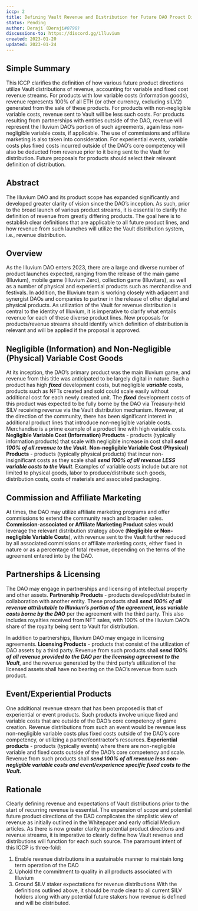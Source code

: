 ```yaml
---
iccp: 2
title: Defining Vault Revenue and Distribution for Future DAO Prouct Directions
status: Pending
author: Deraji (Deraji#0798)
discussions-to: https://discord.gg/illuvium
created: 2023-01-20
updated: 2023-01-24
---
```


## Simple Summary
This ICCP clarifies the definition of how various future product directions utilize Vault distributions of revenue, accounting for variable and fixed cost revenue streams. 
For products with low variable costs (information goods), revenue represents 100% of all ETH (or other currency, excluding sILV2) generated from the sale of these products.
For products with non-negligible variable costs, revenue sent to Vault will be less such costs.
For products resulting from partnerships with entities outside of the DAO, revenue will represent the Illuvium DAO’s portion of such agreements, again less non-negligible variable costs, if applicable. The use of commissions and affiliate marketing is also taken into consideration.
For experiential events, variable costs plus fixed costs incurred outside of the DAO’s core competency will also be deducted from revenue prior to it being sent to the Vault for distribution. Future proposals for products should select their relevant definition of distribution.

## Abstract
The Illuvium DAO and its product scope has expanded significantly and developed greater clarity of vision since the DAO’s inception. As such, prior to the broad launch of various product streams, it is essential to clarify the definition of revenue from greatly differing products. The goal here is to establish clear definitions that are applicable to all future product lines, and how revenue from such launches will utilize the Vault distribution system, i.e., revenue distribution.

## Overview
As the Illuvium DAO enters 2023, there are a large and diverse number of product launches expected, ranging from the release of the main game (Illuvium), mobile game (Illuvium Zero), collection game (Illuvitars), as well as a number of physical and experiential products such as merchandise and festivals. In addition, the Illuvium team is working closely with adjacent and synergist DAOs and companies to partner in the release of other digital and physical products. As utilization of the Vault for revenue distribution is central to the identity of Illuvium, it is imperative to clarify what entails revenue for each of these diverse product lines.
New proposals for products/revenue streams should identify which definition of distribution is relevant and will be applied if the proposal is approved.

## Negligible (Information) and Non-Negligible (Physical) Variable Cost Goods
At its inception, the DAO’s primary product was the main Illuvium game, and revenue from this title was anticipated to be largely digital in nature. Such a product has high _**fixed**_ development costs, but negligible _**variable**_ costs, products such as NFTs created and sold could scale easily without additional cost for each newly created unit. The _**fixed**_ development costs of this product was expected to be fully borne by the DAO via Treasury-held $ILV receiving revenue via the Vault distribution mechanism.
However, at the direction of the community, there has been significant interest in additional product lines that introduce non-negligible variable costs. Merchandise is a prime example of a product line with high variable costs. 
**Negligible Variable Cost (Information) Products** - products (typically information products) that scale with negligible increase in cost shall **_send 100% of all revenue to the Vault._**
**Non-negligible Variable Cost (Physical) Products** - products (typically physical products) that incur non-insignificant costs as they scale shall **_send 100% of all revenue LESS variable costs to the Vault_**. Examples of variable costs include but are not limited to physical goods, labor to produce/distribute such goods, distribution costs, costs of materials and associated packaging.

## Commission and Affiliate Marketing
At times, the DAO may utilize affiliate marketing programs and offer commissions to extend the community reach and broaden sales. 
**Commission-associated or Affiliate Marketing Product** sales would leverage the relevant distribution strategy above (**Negligible or Non-negligible Variable Costs**), with revenue sent to the Vault further reduced by all associated commissions or affiliate marketing costs, either fixed in nature or as a percentage of total revenue, depending on the terms of the agreement entered into by the DAO.

## Partnerships & Licensing
The DAO may engage in partnerships and licensing of intellectual property and other assets. 
**Partnership Products** - products developed/distributed in collaboration with another entity. These products shall _**send 100% of all revenue attributable to Illuvium’s portion of the agreement, less variable costs borne by the DAO**_ per the agreement with the third party.
This also includes royalties received from NFT sales, with 100% of the Illuvium DAO’s share of the royalty being sent to Vault for distribution.

In addition to partnerships, Illuvium DAO may engage in licensing agreements. 
**Licensing Products** - products that consist of the utilization of DAO assets by a third party. Revenue from such products shall _**send 100% of all revenue provided to the DAO per the licensing agreement to the Vault**_, and the revenue generated by the third party’s utilization of the licensed assets shall have no bearing on the DAO’s revenue from such product.

## Event/Experiential Products
One additional revenue stream that has been proposed is that of experiential or event products. Such products involve unique fixed and variable costs that are outside of the DAO’s core competency of game creation. Revenue distributions from such an event would be revenue less non-negligible variable costs plus fixed costs outside of the DAO’s core competency, or utilizing a partner/contractor’s resources.
**Experiential products** - products (typically events) where there are non-negligible variable and fixed costs outside of the DAO’s core competency and scale. Revenue from such products shall _**send 100% of all revenue less non-negligible variable costs and event/experience specific fixed costs to the Vault.**_

## Rationale
Clearly defining revenue and expectations of Vault distributions prior to the start of recurring revenue is essential. The expansion of scope and potential future product directions of the DAO complicates the simplistic view of revenue as initially outlined in the Whitepaper and early official Medium articles. As there is now greater clarity in potential product directions and revenue streams, it is imperative to clearly define how Vault revenue and distributions will function for each such source. The paramount intent of this ICCP is three-fold:
  1) Enable revenue distributions in a sustainable manner to maintain long term operation of the DAO
  2) Uphold the commitment to quality in all products associated with Illuvium
  3) Ground $ILV staker expectations for revenue distributions
With the definitions outlined above, it should be made clear to all current $ILV holders along with any potential future stakers how revenue is defined and will be distributed. 
